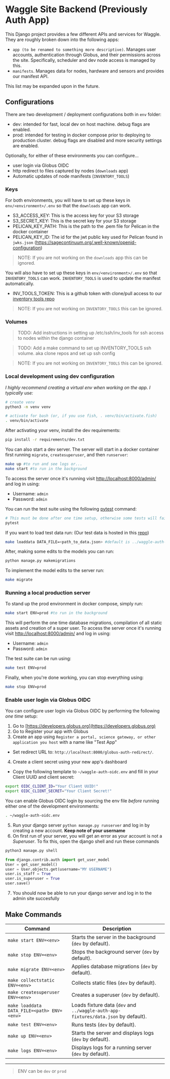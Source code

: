 # Waggle Site Backend (Previously Auth App)

This Django project provides a few different APIs and services for Waggle. They are roughly broken down into the following apps:

* `app (to be renamed to something more descriptive)`. Manages user accounts, authentication through Globus, and their permissions across the site. Specifically, scheduler and dev node access is managed by this.
* `manifests`. Manages data for nodes, hardware and sensors and provides our manifest API.

This list may be expanded upon in the future.

## Configurations

There are two development / deployment configurations both in `env` folder:

* dev: intended for fast, local dev on host machine. debug flags are enabled.
* prod: intended for testing in docker compose prior to deploying to production cluster. debug flags are disabled and more security settings are enabled.

Optionally, for either of these environments you can configure...
- user login via Globus OIDC 
- http redirect to files captured by nodes (`downloads` app)
- Automatic updates of node manifests (`INVENTORY_TOOLS`)

### Keys
For both environments, you will have to set up these keys in `env/<environment>/.env` so that the `downloads` app can work. 

- S3_ACCESS_KEY: This is the access key for your S3 storage
- S3_SECRET_KEY: This is the secret key for your S3 storage
- PELICAN_KEY_PATH: This is the path to the .pem file for Pelican in the docker container
- PELICAN_KEY_ID: The id for the jwt public key used for Pelican found in `jwks.json` (https://sagecontinuum.org/.well-known/openid-configuration)

>NOTE: If you are not working on the `downloads` app this can be ignored.

You will also have to set up these keys in `env/<environment>/.env` so that `INVENTORY_TOOLS` can work. `INVENTORY_TOOLS` is used to update the manifest automatically.

- INV_TOOLS_TOKEN: This is a github token with clone/pull access to our [inventory tools repo](https://github.com/waggle-sensor/waggle-inventory-tools)

>NOTE: If you are not working on `INVENTORY_TOOLS` this can be ignored.

### Volumes

>TODO: Add instructions in setting up /etc/ssh/inv_tools for ssh access to nodes within the django container

>TODO: Add a make command to set up INVENTORY_TOOLS ssh volume. aka clone repos and set up ssh config 

>NOTE: If you are not working on `INVENTORY_TOOLS` this can be ignored.

### Local development using dev configuration

_I highly recommend creating a virtual env when working on the app. I typically use:_

```sh
# create venv
python3 -m venv venv

# activate for bash (or, if you use fish, . venv/bin/activate.fish)
. venv/bin/activate
```

After activating your venv, install the dev requirements:

```sh
pip install -r requirements/dev.txt
```

You can also start a dev server. The server will start in a docker container first running `migrate`, `createsuperuser`, and then `runserver`:
```sh
make up #to run and see logs or...
make start #to run in the background
```

To access the server once it's running visit [http://localhost:8000/admin/](http://localhost:8000/admin/) and log in using:

- Username: `admin`
- Password: `admin`

You can run the test suite using the following [pytest](https://docs.pytest.org/) command:

```sh
# This must be done after one time setup, otherwise some tests will fail!
pytest
```

If you want to load test data run: (Our test data is hosted in this [repo](https://github.com/waggle-sensor/waggle-auth-app-fixtures))

```sh
make loaddata DATA_FILE=<path_to_data.json> #default is ../waggle-auth-app-fixtures/data.json
```

After, making some edits to the models you can run:

```sh
python manage.py makemigrations
```

To implement the model edits to the server run:

```sh
make migrate
```

### Running a local production server

To stand up the prod environment in docker compose, simply run:

```sh
make start ENV=prod #to run in the background
```

This will perform the one time database migrations, compilation of all static assets and creation of a super user.
To access the server once it's running visit [http://localhost:8000/admin/](http://localhost:8000/admin/) and log in using:

- Username: `admin`
- Password: `admin`

The test suite can be run using:

```sh
make test ENV=prod
```

Finally, when you're done working, you can stop everything using:

```sh
make stop ENV=prod
```

### Enable user login via Globus OIDC

You can configure user login via Globus OIDC by performing the following _one time_ setup:

1. Go to [https://developers.globus.org](https://developers.globus.org)
2. Go to Register your app with Globus
3. Create an app using `Register a portal, science gateway, or other application you host` with a name like "Test App"
  * Set redirect URL to: `http://localhost:8000/globus-auth-redirect/`.
4. Create a client secret using your new app's dashboard
  * Copy the following template to `~/waggle-auth-oidc.env` and fill in your Client UUID and client secret:

```sh
export OIDC_CLIENT_ID="Your Client UUID!"
export OIDC_CLIENT_SECRET="Your Client Secret!"
```

You can enable Globus OIDC login by sourcing the env file _before_ running either one of the development environments:

```sh
. ~/waggle-auth-oidc.env
```
5. Run your django server `python manage.py runserver` and log in by creating a new account. **Keep note of your username**
6. On first run of your server, you will get an error as your account is not a *Superuser*. To fix this, open the django shell and run these commands
```sh
python3 manage.py shell
```
```py
from django.contrib.auth import get_user_model
User = get_user_model()
user = User.objects.get(username="MY USERNAME")
user.is_staff = True
user.is_superuser = True
user.save()
```
7. You should now be able to run your django server and log in to the admin site succesfully

## Make Commands

| Command                | Description                                                                                   |
|------------------------|-----------------------------------------------------------------------------------------------|
| `make start ENV=<env>` | Starts the server in the background (`dev` by default).                                       |
| `make stop ENV=<env>`  | Stops the background server (`dev` by default).                                               |
| `make migrate ENV=<env>` | Applies database migrations (`dev` by default).                                            |
| `make collectstatic ENV=<env>` | Collects static files (`dev` by default).                                          |
| `make createsuperuser ENV=<env>` | Creates a superuser (`dev` by default).                                        |
| `make loaddata DATA_FILE=<path> ENV=<env>` | Loads fixture data (`dev` and `../waggle-auth-app-fixtures/data.json` by default).                  |
| `make test ENV=<env>`  | Runs tests (`dev` by default).                                                                |
| `make up ENV=<env>`    | Starts the server and displays logs (`dev` by default).                                      |
| `make logs ENV=<env>`  | Displays logs for a running server (`dev` by default).                                        |
--- 

> ENV can be `dev` or `prod`
